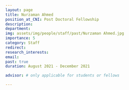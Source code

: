 ```yaml
---
layout: page
title: Nurzaman Ahmed
position_at_CNI: Post Doctoral Fellowship
description: 
department:
img: assets/img/people/staff/past/Nurzaman Ahmed.jpg
importance: 5
category: Staff
redirect: 
research_interests: 
email: 
past: true
duration: August 2021 - December 2021

advisor: # only applicable for students or fellows

---
```



